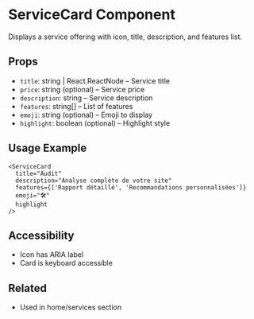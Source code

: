# ServiceCard Component

Displays a service offering with icon, title, description, and features list.

## Props

- `title`: string | React.ReactNode – Service title
- `price`: string (optional) – Service price
- `description`: string – Service description
- `features`: string[] – List of features
- `emoji`: string (optional) – Emoji to display
- `highlight`: boolean (optional) – Highlight style

## Usage Example

```tsx
<ServiceCard
  title="Audit"
  description="Analyse complète de votre site"
  features={['Rapport détaillé', 'Recommandations personnalisées']}
  emoji="🛠"
  highlight
/>
```

## Accessibility

- Icon has ARIA label
- Card is keyboard accessible

## Related

- Used in home/services section
